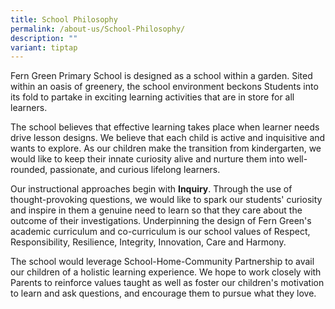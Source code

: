 ```yaml
---
title: School Philosophy
permalink: /about-us/School-Philosophy/
description: ""
variant: tiptap
---
```

<p>Fern Green Primary School is designed as a school within a garden. Sited
within an oasis of greenery, the school environment beckons Students into
its fold to partake in exciting learning activities that are in store for
all learners.</p>
<p>The school believes that effective learning takes place when learner needs
drive lesson designs. We believe that each child is active and inquisitive
and wants to explore. As our children make the transition from kindergarten,
we would like to keep their innate curiosity alive and nurture them into
well-rounded, passionate, and curious lifelong learners.</p>
<p>Our instructional approaches begin with&nbsp;<strong>Inquiry</strong>.
Through the use of thought-provoking questions, we would like to spark
our students' curiosity and inspire in them a genuine need to learn so
that they care about the outcome of their investigations. Underpinning
the design of Fern Green's academic curriculum and co-curriculum is our
school values of Respect, Responsibility, Resilience, Integrity, Innovation,
Care and Harmony.</p>
<p>The school would leverage School-Home-Community Partnership to avail our
children of a holistic learning experience. We hope to work closely with
Parents to reinforce values taught as well as foster our children's motivation
to learn and ask questions, and encourage them to pursue what they love.</p>